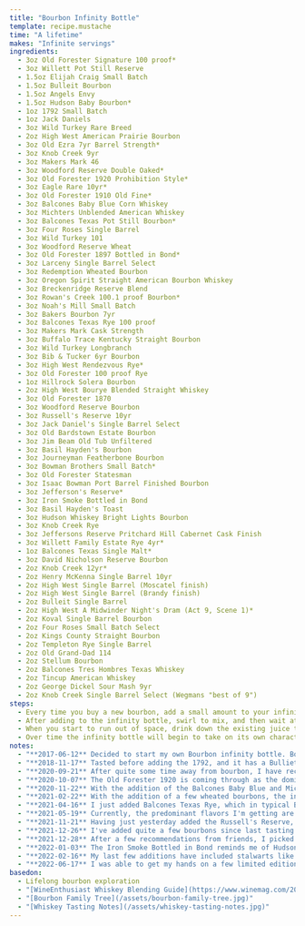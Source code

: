 ```yaml
---
title: "Bourbon Infinity Bottle"
template: recipe.mustache
time: "A lifetime"
makes: "Infinite servings"
ingredients:
  - 3oz Old Forester Signature 100 proof*
  - 3oz Willett Pot Still Reserve
  - 1.5oz Elijah Craig Small Batch
  - 1.5oz Bulleit Bourbon
  - 1.5oz Angels Envy
  - 1.5oz Hudson Baby Bourbon*
  - 1oz 1792 Small Batch
  - 1oz Jack Daniels
  - 3oz Wild Turkey Rare Breed
  - 2oz High West American Prairie Bourbon
  - 3oz Old Ezra 7yr Barrel Strength*
  - 3oz Knob Creek 9yr
  - 3oz Makers Mark 46
  - 3oz Woodford Reserve Double Oaked*
  - 3oz Old Forester 1920 Prohibition Style*
  - 3oz Eagle Rare 10yr*
  - 3oz Old Forester 1910 Old Fine*
  - 3oz Balcones Baby Blue Corn Whiskey
  - 3oz Michters Unblended American Whiskey
  - 3oz Balcones Texas Pot Still Bourbon*
  - 3oz Four Roses Single Barrel
  - 3oz Wild Turkey 101
  - 3oz Woodford Reserve Wheat
  - 3oz Old Forester 1897 Bottled in Bond*
  - 3oz Larceny Single Barrel Select
  - 3oz Redemption Wheated Bourbon
  - 3oz Oregon Spirit Straight American Bourbon Whiskey
  - 3oz Breckenridge Reserve Blend
  - 3oz Rowan's Creek 100.1 proof Bourbon*
  - 3oz Noah's Mill Small Batch
  - 3oz Bakers Bourbon 7yr
  - 3oz Balcones Texas Rye 100 proof
  - 3oz Makers Mark Cask Strength
  - 3oz Buffalo Trace Kentucky Straight Bourbon
  - 3oz Wild Turkey Longbranch
  - 3oz Bib & Tucker 6yr Bourbon
  - 3oz High West Rendezvous Rye*
  - 3oz Old Forester 100 proof Rye
  - 1oz Hillrock Solera Bourbon
  - 2oz High West Bourye Blended Straight Whiskey
  - 3oz Old Forester 1870
  - 3oz Woodford Reserve Bourbon
  - 3oz Russell's Reserve 10yr
  - 3oz Jack Daniel's Single Barrel Select
  - 3oz Old Bardstown Estate Bourbon
  - 3oz Jim Beam Old Tub Unfiltered
  - 3oz Basil Hayden's Bourbon
  - 3oz Journeyman Featherbone Bourbon
  - 3oz Bowman Brothers Small Batch*
  - 3oz Old Forester Statesman
  - 3oz Isaac Bowman Port Barrel Finished Bourbon
  - 3oz Jefferson's Reserve*
  - 3oz Iron Smoke Bottled in Bond
  - 3oz Basil Hayden's Toast
  - 3oz Hudson Whiskey Bright Lights Bourbon
  - 3oz Knob Creek Rye
  - 3oz Jeffersons Reserve Pritchard Hill Cabernet Cask Finish
  - 3oz Willett Family Estate Rye 4yr*
  - 1oz Balcones Texas Single Malt*
  - 3oz David Nicholson Reserve Bourbon
  - 2oz Knob Creek 12yr*
  - 2oz Henry McKenna Single Barrel 10yr
  - 2oz High West Single Barrel (Moscatel finish)
  - 2oz High West Single Barrel (Brandy finish)
  - 2oz Bulleit Single Barrel
  - 2oz High West A Midwinder Night's Dram (Act 9, Scene 1)*
  - 2oz Koval Single Barrel Bourbon
  - 2oz Four Roses Small Batch Select
  - 2oz Kings County Straight Bourbon
  - 2oz Templeton Rye Single Barrel
  - 2oz Old Grand-Dad 114
  - 2oz Stellum Bourbon
  - 2oz Balcones Tres Hombres Texas Whiskey
  - 2oz Tincup American Whiskey
  - 2oz George Dickel Sour Mash 9yr
  - 2oz Knob Creek Single Barrel Select (Wegmans "best of 9")
steps:
  - Every time you buy a new bourbon, add a small amount to your infinity bottle
  - After adding to the infinity bottle, swirl to mix, and then wait at least 12 hours before sampling the result **(to allow the flavors to marry)**
  - When you start to run out of space, drink down the existing juice to make room for more. This will alter the ratios of the constituent bourbon, but in traditional [Solera](https://en.wikipedia.org/wiki/Solera) style, a fraction of each will remain
  - Over time the infinity bottle will begin to take on its own character, which you can guide by the inclusion of bourbons with specific flavor profiles
notes:
  - "**2017-06-12** Decided to start my own Bourbon infinity bottle. Bourbons I particularly like/ think are a good value are denoted with an asterisk"
  - "**2018-11-17** Tasted before adding the 1792, and it has a Bulliet backbone, but with notes of the Hudson Baby shining through. Most of the others are not noticeable, with maybe a hint of Old Forester"
  - "**2020-09-21** After quite some time away from bourbon, I have recently started drinking it as my nightcap, and as such have gone through a few new bottles. With the addition of the Woodford Reserve Double Oaked, the infinity bottle (750ml) is full. The Woodford comes through when I taste it, with some of the spice and heat of the Old Ezra, but it's getting pretty hard to tease out the constituent bourbons."
  - "**2020-10-07** The Old Forester 1920 is coming through as the dominant note, but in a subdued sort of way that makes it more palatable than drinking it straight (likely because the overall mixture is lower proof than the 1920 by itself. Not sure if it's because that's what I recently added (although I did wait well over the recommended 12 hours before sampling it), and I didn't mix things around well enough, or just because that's what I've been drinking lately, and so my palate is acclimated to the flavor profile. Either way, the infinity bottle flavors continue to impress."
  - "**2020-11-22** With the addition of the Balcones Baby Blue and Michters American whiskey, this infinity bottle is technically no longer a bourbon (an eagle eye may notice Jack Daniels earlier on, but while they don't call it a bourbon, Jack meets all the requirements). I decided to branch out to these two whiskeys because I felt the bottle needed a little rounding out, and have really been enjoying the subtle complexity of both Balcones and Michters. Additionally, both are made in the 'bourbon style', with the Balcones being 100% blue corn, and the Michters American whiskey being the Michters bourbon mash bill, just aged in used oak instead of new, so overall the bourbon spirit remains."
  - "**2021-02-22** With the addition of a few wheated bourbons, the infinity bottle flavors have rounded out and gotten noticeably richer. The bottle was close to full, so I've been drinking it down and comparing it to the recent (lesser known, craft) bourbons I've been buying, and I find it to consistently beat them on flavor, mouthfeel, and finish."
  - "**2021-04-16** I just added Balcones Texas Rye, which in typical Balcones style has a very unique flavor profile. They use a variety of less common ryes, which leads to a subtle spicy chocolate flavor to round out the more traditional rye spice notes, with a classic Balcones finish. Of course, this isn't technically a bourbon, but given that I've previously added a few straight corn whiskeys, I figured adding some straight rye would balance things out nicely. More importantly, I'm really enjoying the flavor profile of this one, so interested to see how it affects the overall infinity bottle taste."
  - "**2021-05-19** Currently, the predominant flavors I'm getting are a mixture of the Makers Mark Cask Strength and the Balcones Texas Rye, which pair great together! There's a residual depth of flavor that I'm attributing to the long tail of other bourbons, and a faint woody smoke note presumably from the Longbranch. I'm tempted to try blending some of the remaining Makers and Balcones Rye together instead of drinking them on their own because of how much I'm enjoying their complimentary flavors."
  - "**2021-11-21** Having just yesterday added the Russell's Reserve, I taste that most strongly initially, but the flavor profile quickly mellows out and expands. Most of the recently added bourbons had relatively characteristic flavor profiles, but the richness of the High West Bourye and Rendezvous, and almost cognac-like quality of the Hillrock Solera seem to come through. There's also still an undertone of the Balcones Texas Rye chocolate, but much mellower than before."
  - "**2021-12-26** I've added quite a few bourbons since last tasting the bottle, but even with all of the additions, the same core flavor backbone I remember from before seems to come through. These latest bottles include mostly standard flavor profile bourbons, like the Old Tub, Basil Hayden, and Featherbone. I was hoping that the Jack single barrel would be interesting, but ended up finding it not worth the additional cost. The Old Bardstown had a similar flavor profile to Rowan's Creek (which I quite like), but not as good. Overall the bottle tastes mostly the same, if a little subdued by these lower proof and relatively unremarkable additions."
  - "**2021-12-28** After a few recommendations from friends, I picked up some Bowman offerings. Both the Bowman Brothers small batch and Isaac Bowman port finished were delicious, and I'm interested in trying more Bowman products. I like most Old Forester bottles, and the Statesman was no exception, with a sweeter more fruity taste. I don't think it's quite as good as their 1920 or 1897, but still a solid bourbon. Finally, I decided to try Jefferson's reserve, which was surprisingly full flavored for the price... I'll definitely be checking out their other offerings."
  - "**2022-01-03** The Iron Smoke Bottled in Bond reminds me of Hudson Baby bourbon. I picked up Tuthilltown's Bright Lights bourbon, which seems like their closest replacement for the discontinued Hudson Baby, but it's nothing alike, tasting much more run-of-the-mill. I presume that's because of its more traditional mashbill, but am disappointed overall. Finally, even though I didn't think the Basil Hayden was anything remarkable, I learned that their Toast offering has an interesting flavor profile due to the addition of brown rice to the mashbill. It does have a mellow creamyness, but not enough spice or flavor to keep me interested. It seems to be mostly lost in the infinity bottle."
  - "**2022-02-16** My last few additions have included stalwarts like the Willett Family Estate Rye, and Knob Creek 12. The Willett Rye especially adds a nice spicyness, like a more refined version of Rowan's Creek. I decided to add a bit of the Balcones Single Malt because I really enjoyed its richness, and figured it would complement the existing flavors in the bottle. I think I'll start standardizing on 2oz going forward instead of 3, since the bottle is getting pretty full."
  - "**2022-06-17** I was able to get my hands on a few limited edition bottlings from High West, including their Midwinter Night's Dram, which was fantastically layered and complex. I remember liking Koval, but the bottle I got this time was pretty bad. The Four Roses small batch was tasty as expected, but not worth the extra cost over their regular small batch and single barrel offerings in my opinion. Kings County reminded me a bit of the discontinued Hudson Baby Bourbon. Finally, the Old Grand-Dad was surprisingly drinkable for its low cost and high proof, and probably one of the best dollar value bottles I've had at ~$26."
basedon:
  - Lifelong bourbon exploration
  - "[WineEnthusiast Whiskey Blending Guide](https://www.winemag.com/2018/06/25/whiskey-blending-guide/)"
  - "[Bourbon Family Tree](/assets/bourbon-family-tree.jpg)"
  - "[Whiskey Tasting Notes](/assets/whiskey-tasting-notes.jpg)"
---
```

